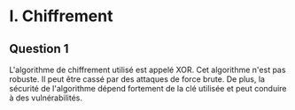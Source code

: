 # I. Chiffrement

## Question 1

L'algorithme de chiffrement utilisé est appelé XOR. 
Cet algorithme n'est pas robuste. Il peut être cassé par des attaques de force brute. De plus, la sécurité de l'algorithme dépend fortement de la clé utilisée et peut conduire à des vulnérabilités.